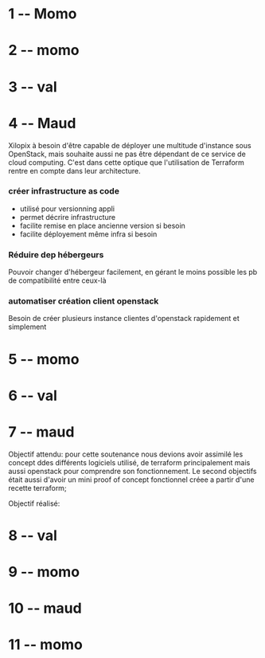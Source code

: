 # 1 -- Momo
# 2 -- momo
# 3 -- val
# 4 -- Maud
Xilopix à besoin d'être capable de déployer une multitude d'instance sous OpenStack, mais souhaite aussi ne pas être dépendant de ce service de cloud computing. C'est dans cette optique que l'utilisation de Terraform rentre en compte dans leur architecture.
### créer infrastructure as code
- utilisé pour versionning appli
- permet décrire infrastructure
- facilite remise en place ancienne version si besoin
- facilite déployement même infra si besoin
### Réduire dep hébergeurs
Pouvoir changer d'hébergeur facilement, en gérant le moins possible les pb de compatibilité entre ceux-là
### automatiser création client openstack
Besoin de créer plusieurs instance clientes d'openstack rapidement et simplement
# 5 -- momo
# 6 -- val
# 7 -- maud
Objectif attendu:
pour cette soutenance nous devions avoir assimilé les concept ddes différents logiciels utilisé, de terraform principalement mais aussi openstack pour comprendre son fonctionnement.
Le second objectifs était aussi d'avoir un mini proof of concept fonctionnel créee a partir d'une recette terraform;

Objectif réalisé: 

# 8 -- val
# 9 -- momo
# 10 -- maud
# 11 -- momo


